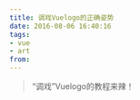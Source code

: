 ```yaml
---
title: 调戏Vuelogo的正确姿势
date: 2016-08-06 16:40:16
tags: 
- vue
- art
from:
---
```


> “调戏”Vuelogo的教程来辣！

<!-- more -->

<img src="http://oaul0t4t1.bkt.clouddn.com/imgs%E8%B0%83%E6%88%8Fvue%E6%95%99%E7%A8%8B.png" alt="">